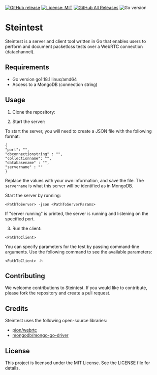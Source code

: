 [![GitHub release](https://img.shields.io/github/release/steinwurf/steintest.svg?color=blue)](https://github.com/steinwurf/steintest/releases/)
[![License: MIT](https://img.shields.io/badge/License-MIT-yellow.svg?color=blue)](https://opensource.org/licenses/MIT)
[![GitHub All Releases](https://img.shields.io/github/downloads/steinwurf/steintest/total.svg?color=blue)](https://github.com/steinwurf/steintest/releases/)
![Go version](https://img.shields.io/badge/go-%3E%3D%201.18.1-blue.svg)

# Steintest

Steintest is a server and client tool written in Go that enables users to perform and document packetloss tests over a WebRTC connection (datachannel).

## Requirements

- Go version go1.18.1 linux/amd64
- Access to a MongoDB (connection string)

## Usage

1. Clone the repository: 

2. Start the server: 

To start the server, you will need to create a JSON file with the following format:

 ```
{
"port": "",
"dbconnectionstring" : "",
"collectionname": "",
"databasename" : "",
"servername" : ""
}
 ```

Replace the values with your own information, and save the file. The `servername` is what this server will be identified as in MongoDB.

Start the server by running:
 ```
<PathToServer> -json <PathToServerParams>
 ```

If "server running" is printed, the server is running and listening on the specified port.

3. Run the client:
 ```
 <PathToClient>
 ```

You can specify parameters for the test by passing command-line arguments. Use the following command to see the available parameters:
 ```
<PathToClient> -h
 ```

## Contributing
We welcome contributions to Steintest. If you would like to contribute, please fork the repository and create a pull request.

## Credits
Steintest uses the following open-source libraries:
- [pion/webrtc](https://github.com/pion/webrtc)
- [mongodb/mongo-go-driver](https://github.com/mongodb/mongo-go-driver)


## License
This project is licensed under the MIT License. See the LICENSE file for details.
